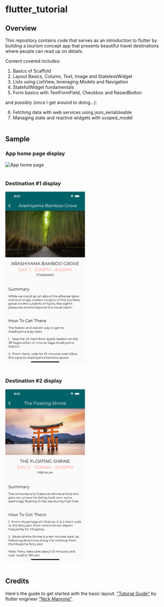 # flutter_tutorial

## Overview
This repository contains code that serves as an introduction to flutter by building a tourism concept app that presents beautiful travel destinations where people can read up on details.


Content covered includes:
1. Basics of Scaffold
2. Layout Basics, Column, Text, Image and StatelessWidget
3. Lists using ListView, leveraging Models and Navigation
4. StatefulWidget fundamentals
5. Form basics with TextFormField, Checkbox and RasiedButton

and possibly (once I get around to doing...):

6. Fetching data with web services using json_serializeable
7. Managing state and reactive widgets with scoped_model
<br/><br/>

## Sample

### **App home page display**
<img src='sample/home_page.png' alt='App home page' width='250'>
<br/><br/>


### **Destination #1 display**
<img src='sample/bamboo_grove.png' alt='Bamboo grove' width='250'>
<br/><br/>

### **Destination #2 display**
<img src='sample/shrine.png' alt='The floating shrine' width='250'>
<br/><br/>


## Credits
Here's the guide to get started with the basic layout: ["Tutorial Guide"](https://www.youtube.com/watch?v=pTJJsmejUOQ&t=279s) by flutter engineer ["Nick Manning"](https://github.com/seenickcode).
